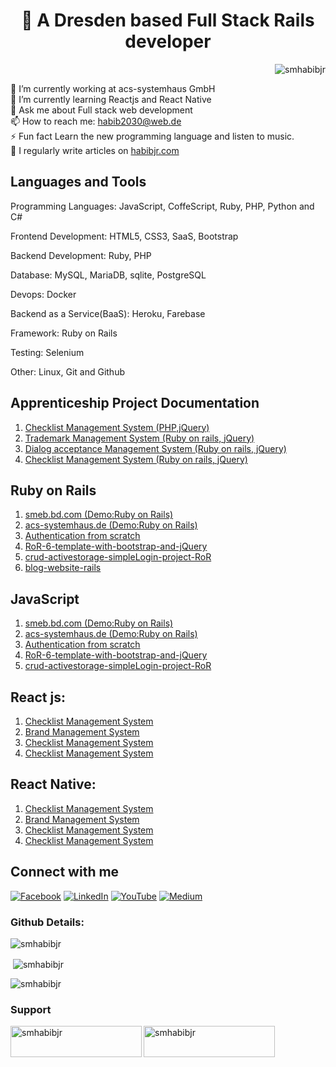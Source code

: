 <h1 align="center">💫 A Dresden based Full Stack Rails developer</h1>

<!-- <h3 align="left">A Dresden based Full stack web developer</h3> -->
<p align="right"> <img src="https://komarev.com/ghpvc/?username=smhabibjr&label=Profile%20views&color=0e75b6&style=flat" alt="smhabibjr" /> </p>

🔭 I’m currently working at acs-systemhaus GmbH <br>🌱 I’m currently learning Reactjs and React Native <br>💬 Ask me about Full stack web development <br>📫 How to reach me: [habib2030@web.de](mailto:habib2030@web.de) <br>⚡ Fun fact Learn the new programming language and listen to music.<br> 📝 I regularly write articles on [habibjr.com](https://www.habibjr.com/)

## Languages and Tools

Programming Languages: JavaScript, CoffeScript, Ruby, PHP, Python and C#

Frontend Development: HTML5, CSS3, SaaS, Bootstrap

Backend Development: Ruby, PHP

Database: MySQL, MariaDB, sqlite, PostgreSQL

Devops: Docker

Backend as a Service(BaaS): Heroku, Farebase

Framework: Ruby on Rails

Testing: Selenium

Other: Linux, Git and Github

## Apprenticeship Project Documentation

1. [Checklist Management System (PHP,jQuery)](https://github.com/smhabibjr/Apprenticeship-Project-Documentation/blob/main/ChecklistManagement.md)
2. [Trademark Management System (Ruby on rails, jQuery)](https://github.com/smhabibjr/Apprenticeship-Project-Documentation/blob/main/TrademarkManagement.md)
3. [Dialog acceptance Management System (Ruby on rails, jQuery)](https://github.com/smhabibjr/Apprenticeship-Project-Documentation/blob/main/DialogAcceptanceManagement.md)
4. [Checklist Management System (Ruby on rails, jQuery)](https://github.com/smhabibjr/Apprenticeship-Project-Documentation/blob/main/ChecklistManagement.md)

## Ruby on Rails

1. [smeb.bd.com (Demo:Ruby on Rails)](https://github.com/smhabibjr/smeb.bd.com)
2. [acs-systemhaus.de (Demo:Ruby on Rails)](https://github.com/smhabibjr/acs-systemhaus.de)
3. [Authentication from scratch](https://github.com/smhabibjr/authentication_from_scratch-RoR)
4. [RoR-6-template-with-bootstrap-and-jQuery](https://github.com/smhabibjr/RoR-6-template-with-bootstrap-and-jQuery)
5. [crud-activestorage-simpleLogin-project-RoR](https://github.com/smhabibjr/crud-activestorage-simpleLogin-project-RoR)
6. [blog-website-rails](https://github.com/smhabibjr/blog-website-rails)

## JavaScript

1. [smeb.bd.com (Demo:Ruby on Rails)](https://github.com/smhabibjr/smeb.bd.com/blob/main/README.md)
2. [acs-systemhaus.de (Demo:Ruby on Rails)](https://github.com/smhabibjr/acs-systemhaus.de/blob/main/README.md)
3. [Authentication from scratch](https://github.com/smhabibjr/authentication_from_scratch-RoR/blob/main/README.md)
4. [RoR-6-template-with-bootstrap-and-jQuery](https://github.com/smhabibjr/RoR-6-template-with-bootstrap-and-jQuery)
5. [crud-activestorage-simpleLogin-project-RoR](https://github.com/smhabibjr/crud-activestorage-simpleLogin-project-RoR)


## React js:

1. [Checklist Management System](https://github.com/smhabibjr/Apprenticeship-Project-Documentation/blob/main/ChecklistManagement.md)
2. [Brand Management System](https://github.com/smhabibjr/Apprenticeship-Project-Documentation/blob/main/ChecklistManagement.md)
3. [Checklist Management System](https://github.com/smhabibjr/Apprenticeship-Project-Documentation/blob/main/ChecklistManagement.md)
4. [Checklist Management System](https://github.com/smhabibjr/Apprenticeship-Project-Documentation/blob/main/ChecklistManagement.md)

## React Native:

1. [Checklist Management System](https://github.com/smhabibjr/Apprenticeship-Project-Documentation/blob/main/ChecklistManagement.md)
2. [Brand Management System](https://github.com/smhabibjr/Apprenticeship-Project-Documentation/blob/main/ChecklistManagement.md)
3. [Checklist Management System](https://github.com/smhabibjr/Apprenticeship-Project-Documentation/blob/main/ChecklistManagement.md)
4. [Checklist Management System](https://github.com/smhabibjr/Apprenticeship-Project-Documentation/blob/main/ChecklistManagement.md)

## Connect with me

[![Facebook](https://img.shields.io/badge/Facebook-%231877F2.svg?logo=Facebook&logoColor=white)](https://facebook.com/smhabibjr) 
[![LinkedIn](https://img.shields.io/badge/LinkedIn-%230077B5.svg?logo=linkedin&logoColor=white)](https://linkedin.com/in/smhabibjr) 
[![YouTube](https://img.shields.io/badge/YouTube-%23FF0000.svg?logo=YouTube&logoColor=white)](https://youtube.com/c/HabibJr)
[![Medium](https://img.shields.io/badge/Medium-12100E?logo=medium&logoColor=white)](https://medium.com/@smhabibjr)


<h3 align="left">Github Details:</h3>


<p align="left">
<img align="center" src="https://github-readme-stats.vercel.app/api/top-langs?username=smhabibjr&show_icons=true&locale=en&layout=compact" alt="smhabibjr" />
</p>


<p align="left">
&nbsp;<img align="center" src="https://github-readme-stats.vercel.app/api?username=smhabibjr&show_icons=true&locale=en" alt="smhabibjr" />
</p>


<p align="left">
<img align="center" src="https://github-readme-streak-stats.herokuapp.com/?user=smhabibjr&" alt="smhabibjr" />
</p>


<h3 align="left">Support</h3>
<p><a href="https://www.buymeacoffee.com/smhabibjr"> <img align="left" src="https://cdn.buymeacoffee.com/buttons/v2/default-yellow.png" height="50" width="210" alt="smhabibjr" /></a>
<a href="https://paypal.me/habib2030"> <img align="left" src="https://img.shields.io/badge/PayPal-00457C" height="50" width="210" alt="smhabibjr" /></a>
</p>
<br>
